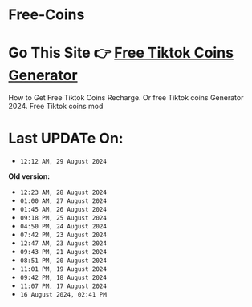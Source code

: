 # Free-Coins
# Go This Site 👉 [Free Tiktok Coins Generator](https://modren8.com/tiktok-coins)
How to Get Free Tiktok Coins Recharge. Or free Tiktok coins Generator 2024. Free Tiktok coins mod

# Last UPDATe On:
- `12:12 AM, 29 August 2024 `


**Old version:**
- `12:23 AM, 28 August 2024 `
- `01:00 AM, 27 August 2024 `
- `01:45 AM, 26 August 2024 `
- `09:18 PM, 25 August 2024 `
- `04:50 PM, 24 August 2024 `
- `07:42 PM, 23 August 2024 `
- `12:47 AM, 23 August 2024 `
- `09:43 PM, 21 August 2024 `
- `08:51 PM, 20 August 2024 `
- `11:01 PM, 19 August 2024 `
- `09:42 PM, 18 August 2024 `
- `11:07 PM, 17 August 2024 `
- `16 August 2024, 02:41 PM `
